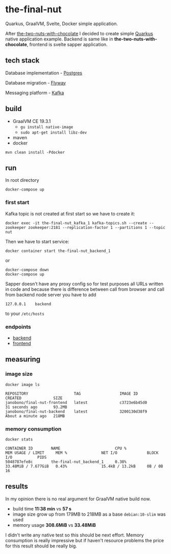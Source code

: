 # the-final-nut
Quarkus, GraalVM, Svelte, Docker simple application.

After [the-two-nuts-with-chocolate](https://github.com/janobono/the-two-nuts-with-chocolate) I decided to create simple 
[Quarkus](https://quarkus.io/) native application example. Backend is same like in **the-two-nuts-with-chocolate**, 
frontend is svelte sapper application.


## tech stack

Database implementation - [Postgres](https://www.postgresql.org/)

Database migration - [Flyway](https://flywaydb.org/)

Messaging platform - [Kafka](https://kafka.apache.org/)


## build

- GraalVM CE 19.3.1 
  - `gu install native-image`
  - `sudo apt-get install libz-dev`
- maven
- docker

```shell script
mvn clean install -Pdocker
```


## run

In root directory

```shell script
docker-compose up
```


### first start

Kafka topic is not created at first start so we have to create it:
```shell script
docker exec -it the-final-nut_kafka_1 kafka-topics.sh --create --zookeeper zookeeper:2181 --replication-factor 1 --partitions 1 --topic nut
```

Then we have to start service:
```shell script
docker container start the-final-nut_backend_1
```
or
```shell script
docker-compose down
docker-compose up 
```

Sapper doesn't have any proxy config so for test purposes all URLs written in code and because there is 
difference between call from browser and call from backend node server you have to add 
```
127.0.0.1    backend
``` 
to your `/etc/hosts`


### endpoints

- [backend](http://127.0.0.1:8080/user/)
- [frontend](http://127.0.0.1)


## measuring


### image size

```shell script
docker image ls
```

```
REPOSITORY                    TAG                 IMAGE ID            CREATED              SIZE
janobono/final-nut-frontend   latest              c3723e6b45d0        31 seconds ago       93.2MB
janobono/final-nut-backend    latest              3200130d38f9        About a minute ago   218MB
```


### memory consumption

```shell script
docker stats
```

```
CONTAINER ID        NAME                        CPU %               MEM USAGE / LIMIT     MEM %               NET I/O             BLOCK I/O           PIDS
5048787efe8c        the-final-nut_backend_1     0.38%               33.48MiB / 7.677GiB   0.43%               15.4kB / 13.2kB     0B / 0B             16
```


## results

In my opinion there is no real argument for GraalVM native build now.
 
- build time **11:38 min** vs **57 s**
- image size grow up from 179MB to 218MB as a base `debian:10-slim` was used
- memory usage **308.6MiB** vs **33.48MiB**

I didn't write any native test so this should be next effort. Memory consumption is really impressive but if haven't
resource problems the price for this result should be really big.
